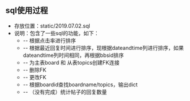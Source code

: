 
## sql使用过程
* 存放位置：static/2019.07.02.sql
* 说明：包含了一些sql的功能，如下：
    * -- 根据点击率进行排序
    * -- 根据最近回复时间进行排序，现根据dateandtime列进行排序，如果dateandtime列时间相同，再根据bbsid排序
    * -- 为主表board 和 从表topics创建FK连接
    * -- 删除FK
    * -- 更改FK
    * -- 根据boardid查找boardname/topics，输出dict
    * -- （没有完成）统计帖子的回复数量